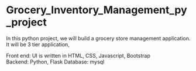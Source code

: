 # Grocery_Inventory_Management_py_project
In this python project, we will build a grocery store management application. It will be 3 tier application,

Front end: UI is written in HTML, CSS, Javascript, Bootstrap   
Backend: Python, Flask
Database: mysql
